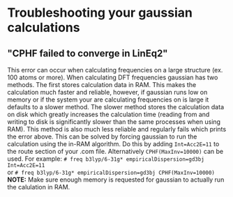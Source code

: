 # Troubleshooting your gaussian calculations  
## "CPHF failed to converge in LinEq2"  
This error can occur when calculating frequencies on a large structure (ex. 100 atoms or more). When calculating DFT frequencies gaussian has two methods. The first stores calculation data in RAM. This makes the calculation much faster and reliable, however, if gaussian runs low on memory or if the system your are calculating frequencies on is large it defaults to a slower method. The slower method stores the calculation data on disk which greatly increases the calculation time (reading from and writing to  disk is significantly slower than the same processes when using RAM). This method is also much less reliable and regularly fails which prints the error above. This can be solved by forcing gaussian to run the calculation using the in-RAM algorithm. Do this by adding `Int=Acc2E=11` to the route section of your .com file. Alternatively `CPHF(MaxInv=10000)` can be used. For example: `# freq b3lyp/6-31g* empiricalDispersion=gd3bj Int=Acc2E=11`  
or `# freq b3lyp/6-31g* empiricalDispersion=gd3bj CPHF(MaxInv=10000)`  
**NOTE:** Make sure enough memory is requested for gaussian to actually run the calulation in RAM.  
